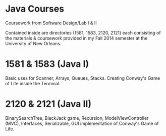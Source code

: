 # Java Courses
Coursework from Software Design/Lab I &amp; II


Contained inside are directories (1581, 1583, 2120, 2121) each consisting of the materials &amp; coursework provided in my Fall 2014 semester at the University of New Orleans.


# 1581 &amp; 1583 (Java I)
Basic uses for Scanner, Arrays, Queues, Stacks. Creating Conway's Game of Life inside the Terminal.

# 2120 &amp; 2121 (Java II)
BinarySearchTree, BlackJack game, Recursion, ModelViewController (MVC), Interfaces, Serializable, GUI implementation of Conway's Game of Life.
